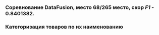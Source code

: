 ### Cоревнование DataFusion, место 68/265 место, скор *F1* - 0.8401382.
### Категоризация товаров по их наименованию
